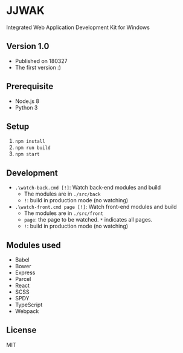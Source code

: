 # JJWAK
Integrated Web Application Development Kit for Windows
## Version 1.0
- Published on 180327
- The first version :)

## Prerequisite
- Node.js 8
- Python 3
## Setup
1. `npm install`
1. `npm run build`
1. `npm start`
## Development
- `.\watch-back.cmd [!]`: Watch back-end modules and build
  - The modules are in `./src/back`
  - `!`: build in production mode (no watching)
- `.\watch-front.cmd page [!]`: Watch front-end modules and build
  - The modules are in `./src/front`
  - `page`: the page to be watched. `*` indicates all pages.
  - `!`: build in production mode (no watching)
## Modules used
- Babel
- Bower
- Express
- Parcel
- React
- SCSS
- SPDY
- TypeScript
- Webpack
## License
MIT